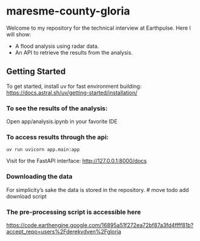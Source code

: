 # maresme-county-gloria

Welcome to my repository for the technical interview at Earthpulse. Here I will show:

- A flood analysis using radar data.
- An API to retrieve the results from the analysis.

## Getting Started

To get started, install uv for fast environment building:
https://docs.astral.sh/uv/getting-started/installation/

### To see the results of the analysis:

Open app/analysis.ipynb in your favorite IDE

### To access results through the api:

```
uv run uvicorn app.main:app
```

Visit for the FastAPI interface: http://127.0.0.1:8000/docs

### Downloading the data

For simplicity’s sake the data is stored in the repository. # move todo add download script

### The pre-processing script is accessible here

https://code.earthengine.google.com/16895a51f272ea72bf87a3fd4ffff81b?accept_repo=users%2Fderekvdven%2Fgloria
